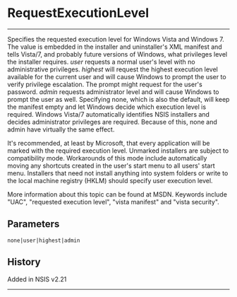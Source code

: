 # RequestExecutionLevel

---

Specifies the requested execution level for Windows Vista and Windows 7. The value is embedded in the installer and uninstaller's XML manifest and tells Vista/7, and probably future versions of Windows, what privileges level the installer requires. *user* requests a normal user's level with no administrative privileges. *highest* will request the highest execution level available for the current user and will cause Windows to prompt the user to verify privilege escalation. The prompt might request for the user's password. *admin* requests administrator level and will cause Windows to prompt the user as well. Specifying none, which is also the default, will keep the manifest empty and let Windows decide which execution level is required. Windows Vista/7 automatically identifies NSIS installers and decides administrator privileges are required. Because of this, none and admin have virtually the same effect.

It's recommended, at least by Microsoft, that every application will be marked with the required execution level. Unmarked installers are subject to compatibility mode. Workarounds of this mode include automatically moving any shortcuts created in the user's start menu to all users' start menu. Installers that need not install anything into system folders or write to the local machine registry (HKLM) should specify user execution level.

More information about this topic can be found at MSDN. Keywords include "UAC", "requested execution level", "vista manifest" and "vista security".

## Parameters

    none|user|highest|admin

## History

Added in NSIS v2.21

---
